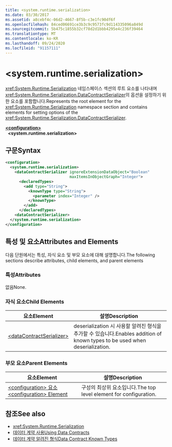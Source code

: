 ```yaml
---
title: <system.runtime.serialization>
ms.date: 03/30/2017
ms.assetid: a8cebf4c-06d2-4667-8f5b-c3e1fc90df6f
ms.openlocfilehash: 84ced06691ce3b3c9c9573fc9d114335096a849d
ms.sourcegitcommit: 5b475c1855b32cf78d2d1bbb4295e4c236f39464
ms.translationtype: MT
ms.contentlocale: ko-KR
ms.lasthandoff: 09/24/2020
ms.locfileid: "91157111"
---
```

# \<system.runtime.serialization>

<span data-ttu-id="2a445-102"><xref:System.Runtime.Serialization> 네임스페이스 섹션의 루트 요소를 나타내며 <xref:System.Runtime.Serialization.DataContractSerializer>의 옵션을 설정하기 위한 요소를 포함합니다.</span><span class="sxs-lookup"><span data-stu-id="2a445-102">Represents the root element for the <xref:System.Runtime.Serialization> namespace section and contains elements for setting options of the <xref:System.Runtime.Serialization.DataContractSerializer>.</span></span>  

[**\<configuration>**](../configuration-element.md)\
&nbsp;&nbsp;**\<system.runtime.serialization>**  
  
## <a name="syntax"></a><span data-ttu-id="2a445-103">구문</span><span class="sxs-lookup"><span data-stu-id="2a445-103">Syntax</span></span>  
  
```xml  
<configuration>
  <system.runtime.serialization>
    <dataContractSerializer ignoreExtensionDataObject="Boolean"
                            maxItemsInObjectGraph="Integer">
      <declaredTypes>
        <add type="String">
          <knownType type="String">
            <parameter index="Integer" />
          </knownType>
        </add>
      </declaredTypes>
    <dataContractSerializer>
  </system.runtime.serialization>
</configuration>
```  
  
## <a name="attributes-and-elements"></a><span data-ttu-id="2a445-104">특성 및 요소</span><span class="sxs-lookup"><span data-stu-id="2a445-104">Attributes and Elements</span></span>  

 <span data-ttu-id="2a445-105">다음 단원에서는 특성, 자식 요소 및 부모 요소에 대해 설명합니다.</span><span class="sxs-lookup"><span data-stu-id="2a445-105">The following sections describe attributes, child elements, and parent elements</span></span>  
  
### <a name="attributes"></a><span data-ttu-id="2a445-106">특성</span><span class="sxs-lookup"><span data-stu-id="2a445-106">Attributes</span></span>  

 <span data-ttu-id="2a445-107">없음</span><span class="sxs-lookup"><span data-stu-id="2a445-107">None.</span></span>  
  
### <a name="child-elements"></a><span data-ttu-id="2a445-108">자식 요소</span><span class="sxs-lookup"><span data-stu-id="2a445-108">Child Elements</span></span>  
  
|<span data-ttu-id="2a445-109">요소</span><span class="sxs-lookup"><span data-stu-id="2a445-109">Element</span></span>|<span data-ttu-id="2a445-110">설명</span><span class="sxs-lookup"><span data-stu-id="2a445-110">Description</span></span>|  
|-------------|-----------------|  
|[\<dataContractSerializer>](datacontractserializer-of-system-runtime-serialization.md)|<span data-ttu-id="2a445-111">deserialization 시 사용할 알려진 형식을 추가할 수 있습니다.</span><span class="sxs-lookup"><span data-stu-id="2a445-111">Enables addition of known types to be used when deserialization.</span></span>|  
  
### <a name="parent-elements"></a><span data-ttu-id="2a445-112">부모 요소</span><span class="sxs-lookup"><span data-stu-id="2a445-112">Parent Elements</span></span>  
  
|<span data-ttu-id="2a445-113">요소</span><span class="sxs-lookup"><span data-stu-id="2a445-113">Element</span></span>|<span data-ttu-id="2a445-114">설명</span><span class="sxs-lookup"><span data-stu-id="2a445-114">Description</span></span>|  
|-------------|-----------------|  
|[<span data-ttu-id="2a445-115">\<configuration> 요소</span><span class="sxs-lookup"><span data-stu-id="2a445-115">\<configuration> Element</span></span>](../configuration-element.md)|<span data-ttu-id="2a445-116">구성의 최상위 요소입니다.</span><span class="sxs-lookup"><span data-stu-id="2a445-116">The top level element for configuration.</span></span>|  
  
## <a name="see-also"></a><span data-ttu-id="2a445-117">참조</span><span class="sxs-lookup"><span data-stu-id="2a445-117">See also</span></span>

- <xref:System.Runtime.Serialization>
- [<span data-ttu-id="2a445-118">데이터 계약 사용</span><span class="sxs-lookup"><span data-stu-id="2a445-118">Using Data Contracts</span></span>](../../../wcf/feature-details/using-data-contracts.md)
- [<span data-ttu-id="2a445-119">데이터 계약 알려진 형식</span><span class="sxs-lookup"><span data-stu-id="2a445-119">Data Contract Known Types</span></span>](../../../wcf/feature-details/data-contract-known-types.md)
